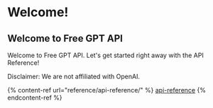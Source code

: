 # Welcome!

## Welcome to Free GPT API

Welcome to Free GPT API. Let's get started right away with the API Reference!

Disclaimer: We are not affiliated with OpenAI.

{% content-ref url="reference/api-reference/" %}
[api-reference](reference/api-reference/)
{% endcontent-ref %}
